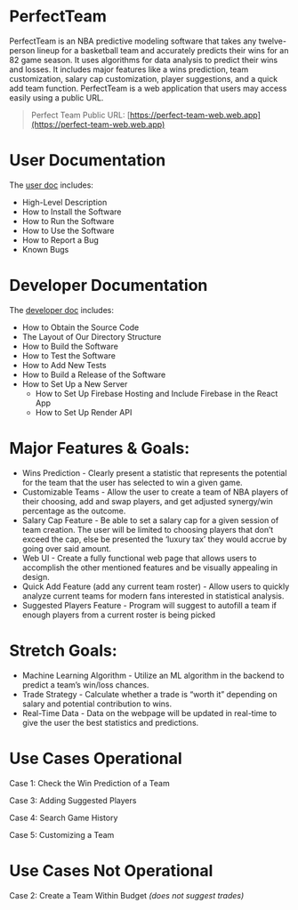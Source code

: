 # PerfectTeam
PerfectTeam is an NBA predictive modeling software that takes any twelve-person lineup for a basketball team and accurately predicts their wins for an 82 game season. It uses algorithms for data analysis to predict their wins and losses. It includes major features like a wins prediction, team customization, salary cap customization, player suggestions, and a quick add team function. PerfectTeam is a web application that users may access easily using a public URL.
> Perfect Team Public URL: [https://perfect-team-web.web.app](https://perfect-team-web.web.app)

# User Documentation
The [user doc](https://github.com/cfreer/PerfectTeam/blob/main/documentation/UserDoc.md) includes:
- High-Level Description
- How to Install the Software
- How to Run the Software
- How to Use the Software
- How to Report a Bug
- Known Bugs

# Developer Documentation
The [developer doc](https://github.com/cfreer/PerfectTeam/blob/main/documentation/DeveloperDoc.md) includes:
- How to Obtain the Source Code
- The Layout of Our Directory Structure
- How to Build the Software
- How to Test the Software
- How to Add New Tests
- How to Build a Release of the Software
- How to Set Up a New Server
  - How to Set Up Firebase Hosting and Include Firebase in the React App
  - How to Set Up Render API

# Major Features & Goals:
- Wins Prediction - Clearly present a statistic that represents the potential for the team that the user has selected to win a given game.
- Customizable Teams - Allow the user to create a team of NBA players of their choosing, add and swap players, and get adjusted synergy/win percentage as the outcome.
- Salary Cap Feature - Be able to set a salary cap for a given session of team creation. The user will be limited to choosing players that don’t exceed the cap, else be presented the ‘luxury tax’ they would accrue by going over said amount.
- Web UI - Create a fully functional web page that allows users to accomplish the other mentioned features and be visually appealing in design.
- Quick Add Feature (add any current team roster) - Allow users to quickly analyze current teams for modern fans interested in statistical analysis.
- Suggested Players Feature - Program will suggest to autofill a team if enough players from a current roster is being picked

# Stretch Goals:
- Machine Learning Algorithm - Utilize an ML algorithm in the backend to predict a team’s win/loss chances.
- Trade Strategy - Calculate whether a trade is “worth it” depending on salary and potential contribution to wins.
- Real-Time Data - Data on the webpage will be updated in real-time to give the user the best statistics and predictions.

# Use Cases Operational
Case 1: Check the Win Prediction of a Team

Case 3: Adding Suggested Players

Case 4: Search Game History

Case 5: Customizing a Team

# Use Cases Not Operational
Case 2: Create a Team Within Budget *(does not suggest trades)*
